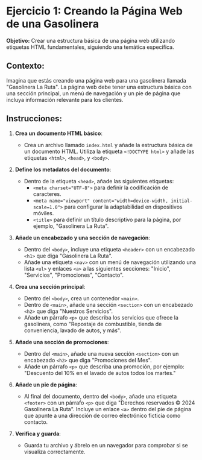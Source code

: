 # Ejercicio 1: Creando la Página Web de una Gasolinera

**Objetivo:** Crear una estructura básica de una página web utilizando etiquetas HTML fundamentales, siguiendo una temática específica.

## Contexto:
Imagina que estás creando una página web para una gasolinera llamada "Gasolinera La Ruta". La página web debe tener una estructura básica con una sección principal, un menú de navegación y un pie de página que incluya información relevante para los clientes.

## Instrucciones:

1. **Crea un documento HTML básico**:
   - Crea un archivo llamado `index.html` y añade la estructura básica de un documento HTML. Utiliza la etiqueta `<!DOCTYPE html>` y añade las etiquetas `<html>`, `<head>`, y `<body>`.

2. **Define los metadatos del documento**:
   - Dentro de la etiqueta `<head>`, añade las siguientes etiquetas:
     - `<meta charset="UTF-8">` para definir la codificación de caracteres.
     - `<meta name="viewport" content="width=device-width, initial-scale=1.0">` para configurar la adaptabilidad en dispositivos móviles.
     - `<title>` para definir un título descriptivo para la página, por ejemplo, "Gasolinera La Ruta".

3. **Añade un encabezado y una sección de navegación**:
   - Dentro del `<body>`, incluye una etiqueta `<header>` con un encabezado `<h1>` que diga "Gasolinera La Ruta".
   - Añade una etiqueta `<nav>` con un menú de navegación utilizando una lista `<ul>` y enlaces `<a>` a las siguientes secciones: "Inicio", "Servicios", "Promociones", "Contacto".

4. **Crea una sección principal**:
   - Dentro del `<body>`, crea un contenedor `<main>`.
   - Dentro de `<main>`, añade una sección `<section>` con un encabezado `<h2>` que diga "Nuestros Servicios".
   - Añade un párrafo `<p>` que describa los servicios que ofrece la gasolinera, como "Repostaje de combustible, tienda de conveniencia, lavado de autos, y más".

5. **Añade una sección de promociones**:
   - Dentro del `<main>`, añade una nueva sección `<section>` con un encabezado `<h2>` que diga "Promociones del Mes".
   - Añade un párrafo `<p>` que describa una promoción, por ejemplo: "Descuento del 10% en el lavado de autos todos los martes."

6. **Añade un pie de página**:
   - Al final del documento, dentro del `<body>`, añade una etiqueta `<footer>` con un párrafo `<p>` que diga "Derechos reservados &copy; 2024 Gasolinera La Ruta". Incluye un enlace `<a>` dentro del pie de página que apunte a una dirección de correo electrónico ficticia como contacto.

7. **Verifica y guarda**:
   - Guarda tu archivo y ábrelo en un navegador para comprobar si se visualiza correctamente.


